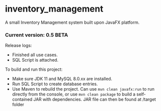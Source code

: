 # inventory_management
A small Inventory Management system built upon JavaFX platform.

### Current version: 0.5 BETA
Release logs:
- Finished all use cases.
- SQL Script is attached.

To build and run this project:
- Make sure JDK 11 and MySQL 8.0.xx are installed.
- Run SQL Script to create database entries.
- Use Maven to rebuild the project. Can use `mvn clean javafx:run` to run directly from the console, or use `mvn clean package` to build a self-contained JAR with dependencies. JAR file can then be found at /target folder

